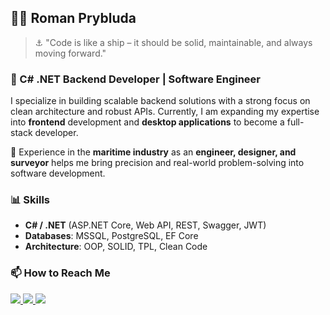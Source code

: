 ## 👨‍💻 **Roman Prybluda**
> ⚓ "Code is like a ship – it should be solid, maintainable, and always moving forward."
### 🚀 C# .NET Backend Developer | Software Engineer

I specialize in building scalable backend solutions with a strong focus on clean architecture and robust APIs. Currently, I am expanding my expertise into **frontend** development and **desktop applications** to become a full-stack developer.

🔹 Experience in the **maritime industry** as an **engineer, designer, and surveyor** helps me bring precision and real-world problem-solving into software development.  

### 📊 **Skills**
- **C# / .NET** (ASP.NET Core, Web API, REST, Swagger, JWT)  
- **Databases**: MSSQL, PostgreSQL, EF Core  
- **Architecture**: OOP, SOLID, TPL, Clean Code

### 📫 **How to Reach Me**  
<p align="left">
  <a href="https://www.linkedin.com/in/romanprybluda/">
    <img src="https://img.shields.io/badge/LinkedIn-0077B5?style=for-the-badge&logo=linkedin&logoColor=white"/>
  </a>
  <a href="mailto:r.prybluda.dev@gmail.com">
    <img src="https://img.shields.io/badge/Gmail-D14836?style=for-the-badge&logo=gmail&logoColor=white"/>
  </a>
  <a href="https://t.me/RPrybluda">
    <img src="https://img.shields.io/badge/Telegram-26A5E4?style=for-the-badge&logo=telegram&logoColor=white"/>
  </a>
</p>
